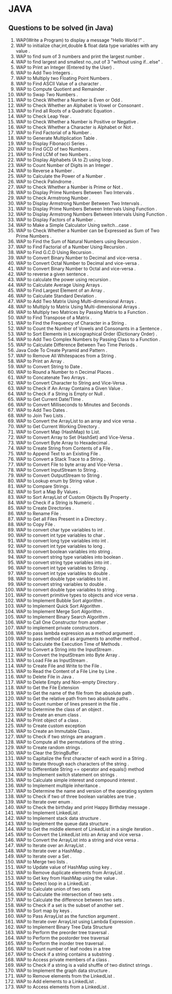 # JAVA
## Questions to be solved (in Java)

01.	WAP(Write a Program) to display a message "Hello World !" .
02.	WAP to initialize char,int,double & float data type variables with any value .
03.	WAP to find sum of 3 numbers and print the largest number .
04.	WAP to find largest and smallest no.,out of 3 "without using if...else" .
05.	WAP to Print an Integer (Entered by the User) .
06.	WAP to Add Two Integers .
07.	WAP to Multiply two Floating Point Numbers .
08.	WAP to Find ASCII Value of a character .
09.	WAP to Compute Quotient and Remainder .
10.	WAP to Swap Two Numbers .
11.	WAP to Check Whether a Number is Even or Odd .
12.	WAP to Check Whether an Alphabet is Vowel or Consonant .
13.	WAP to Find all Roots of a Quadratic Equation .
14.	WAP to Check Leap Year .
15.	WAP to Check Whether a Number is Positive or Negative .
16.	WAP to Check Whether a Character is Alphabet or Not .
17.	WAP to Find Factorial of a Number .
18.	WAP to Generate Multiplication Table .
19.	WAP to Display Fibonacci Series .
20.	WAP to Find GCD of two Numbers .
21.	WAP to Find LCM of two Numbers .
22.	WAP to Display Alphabets (A to Z) using loop .
23.	WAP to Count Number of Digits in an Integer .
24.	WAP to Reverse a Number .
25.	WAP to Calculate the Power of a Number .
26.	WAP to Check Palindrome .
27.	WAP to Check Whether a Number is Prime or Not .
28.	WAP to Display Prime Numbers Between Two Intervals .
29.	WAP to Check Armstrong Number .
30.	WAP to Display Armstrong Number Between Two Intervals .
31.	WAP to Display Prime Numbers Between Intervals Using Function .
32.	WAP to Display Armstrong Numbers Between Intervals Using Function .
33.	WAP to Display Factors of a Number .
34.	WAP to Make a Simple Calculator Using switch...case .
35.	WAP to Check Whether a Number can be Expressed as Sum of Two Prime Numbers .
36.	WAP to Find the Sum of Natural Numbers using Recursion .
37.	WAP to Find Factorial of a Number Using Recursion .
38.	WAP to Find G.C.D Using Recursion .
39.	WAP to Convert Binary Number to Decimal and vice-versa .
40.	WAP to Convert Octal Number to Decimal and vice-versa .
41.	WAP to Convert Binary Number to Octal and vice-versa .
42.	WAP to reverse a given sentence .
43.	WAP to calculate the power using recursion .
44.	WAP to Calculate Average Using Arrays .
45.	WAP to Find Largest Element of an Array .
46.	WAP to Calculate Standard Deviation .
47.	WAP to Add Two Matrix Using Multi-dimensional Arrays .
48.	WAP to Multiply to Matrix Using Multi-dimensional Arrays .
49.	WAP to Multiply two Matrices by Passing Matrix to a Function .
50.	WAP to Find Transpose of a Matrix .
51.	WAP to Find the Frequency of Character in a String .
52.	WAP to Count the Number of Vowels and Consonants in a Sentence .
53.	WAP to Sort Elements in Lexicographical Order (Dictionary Order) .
54.	WAP to Add Two Complex Numbers by Passing Class to a Function .
55.	WAP to Calculate Difference Between Two Time Periods .
56.	Java Code To Create Pyramid and Pattern .
57.	WAP to Remove All Whitespaces from a String .
58.	WAP to Print an Array .
59.	WAP to Convert String to Date .
60.	WAP to Round a Number to n Decimal Places .
61.	WAP to Concatenate Two Arrays .
62.	WAP to Convert Character to String and Vice-Versa .
63.	WAP to Check if An Array Contains a Given Value .
64.	WAP to Check if a String is Empty or Null .
65.	WAP to Get Current Date/TIme .
66.	WAP to Convert Milliseconds to Minutes and Seconds .
67.	WAP to Add Two Dates .
68.	WAP to Join Two Lists .
69.	WAP to Convert the ArrayList to an array and vice versa .
70.	WAP to Get Current Working Directory .
71.	WAP to Convert Map (HashMap) to List.
72.	WAP to Convert Array to Set (HashSet) and Vice-Versa .
73.	WAP to Convert Byte Array to Hexadecimal .
74.	WAP to Create String from Contents of a File .
75.	WAP to Append Text to an Existing File .
76.	WAP to Convert a Stack Trace to a String .
77.	WAP to Convert File to byte array and Vice-Versa .
78.	WAP to Convert InputStream to String .
79.	WAP to Convert OutputStream to String .
80.	WAP to Lookup enum by String value .
81.	WAP to Compare Strings .
82.	WAP to Sort a Map By Values .
83.	WAP to Sort ArrayList of Custom Objects By Property .
84.	WAP to Check if a String is Numeric .
85.	WAP to Create Directories .
86.	WAP to Rename File .
87.	WAP to Get all Files Present in a Directory .
88.	WAP to Copy File .
89.	WAP to convert char type variables to int .
90.	WAP to convert int type variables to char .
91.	WAP to convert long type variables into int .
92.	WAP to convert int type variables to long .
93.	WAP to convert boolean variables into string .
94.	WAP to convert string type variables into boolean .
95.	WAP to convert string type variables into int .
96.	WAP to convert int type variables to String .
97.	WAP to convert int type variables to double .
98.	WAP to convert double type variables to int .
99.	WAP to convert string variables to double .
100.	WAP to convert double type variables to string .
101.	WAP to convert primitive types to objects and vice versa .
102.	WAP to Implement Bubble Sort algorithm .
103.	WAP to Implement Quick Sort Algorithm .
104.	WAP to Implement Merge Sort Algorithm .
105.	WAP to Implement Binary Search Algorithm .
106.	WAP to Call One Constructor from another .
107.	WAP to implement private constructors .
108.	WAP to pass lambda expression as a method argument .
109.	WAP to pass method call as arguments to another method .
110.	WAP to Calculate the Execution Time of Methods .
111.	WAP to Convert a String into the InputStream .
112.	WAP to Convert the InputStream into Byte Array .
113.	WAP to Load File as InputStream .
114.	WAP to Create File and Write to the File .
115.	WAP to Read the Content of a File Line by Line .
116.	WAP to Delete File in Java .
117.	WAP to Delete Empty and Non-empty Directory .
118.	WAP to Get the File Extension 
119.	WAP to Get the name of the file from the absolute path .
120.	WAP to Get the relative path from two absolute paths .
121.	WAP to Count number of lines present in the file .
122.	WAP to Determine the class of an object .
123.	WAP to Create an enum class .
124.	WAP to Print object of a class .
125.	WAP to Create custom exception
126.	WAP to Create an Immutable Class .
127.	WAP to Check if two strings are anagram .
128.	WAP to Compute all the permutations of the string .
129.	WAP to Create random strings .
130.	WAP to Clear the StringBuffer .
131.	WAP to Capitalize the first character of each word in a String .
132.	WAP to Iterate through each characters of the string .
133.	WAP to Differentiate String == operator and equals() method
134.	WAP to Implement switch statement on strings .
135.	WAP to Calculate simple interest and compound interest .
136.	WAP to Implement multiple inheritance .
137.	WAP to Determine the name and version of the operating system
138.	WAP to Check if two of three boolean variables are true .
139.	WAP to Iterate over enum .
140.	WAP to Check the birthday and print Happy Birthday message .
141.	WAP to Implement LinkedList .
142.	WAP to Implement stack data structure .
143.	WAP to Implement the queue data structure .
144.	WAP to Get the middle element of LinkedList in a single iteration .
145.	WAP to Convert the LinkedList into an Array and vice versa .
146.	WAP to Convert the ArrayList into a string and vice versa .
147.	WAP to Iterate over an ArrayList .
148.	WAP to Iterate over a HashMap .
149.	WAP to Iterate over a Set .
150.	WAP to Merge two lists .
151.	WAP to Update value of HashMap using key .
152.	WAP to Remove duplicate elements from ArrayList .
153.	WAP to Get key from HashMap using the value .
154.	WAP to Detect loop in a LinkedList .
155.	WAP to Calculate union of two sets
156.	WAP to Calculate the intersection of two sets .
157.	WAP to Calculate the difference between two sets .
158.	WAP to Check if a set is the subset of another set .
159.	WAP to Sort map by keys .
160.	WAP to Pass ArrayList as the function argument .
161.	WAP to Iterate over ArrayList using Lambda Expression .
162.	WAP to Implement Binary Tree Data Structure
163.	WAP to Perform the preorder tree traversal .
164.	WAP to Perform the postorder tree traversal
165.	WAP to Perform the inorder tree traversal .
166.	WAP to Count number of leaf nodes in a tree
167.	WAP to Check if a string contains a substring .
168.	WAP to Access private members of a class .
169.	WAP to Check if a string is a valid shuffle of two distinct strings .
170.	WAP to Implement the graph data structure .
171.	WAP to Remove elements from the LinkedList .
172.	WAP to Add elements to a LinkedList .
173.	WAP to Access elements from a LinkedList .

